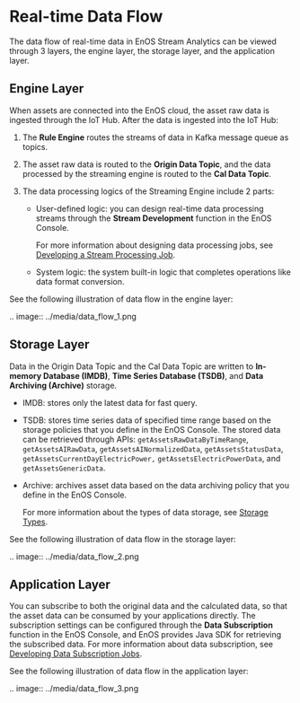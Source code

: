 # Real-time Data Flow

The data flow of real-time data in EnOS Stream Analytics can be viewed through 3 layers, the engine layer, the storage layer, and the application layer.

## Engine Layer

When assets are connected into the EnOS cloud, the asset raw data is ingested through the IoT Hub. After the data is ingested into the IoT Hub:

1. The **Rule Engine** routes the streams of data in Kafka message queue as topics.

2. The asset raw data is routed to the **Origin Data Topic**, and the data processed by the streaming engine is routed to the **Cal Data Topic**.

3. The data processing logics of the Streaming Engine include 2 parts:

   - User-defined logic: you can design real-time data processing streams through the **Stream Development** function in the EnOS Console. 

     For more information about designing data processing jobs, see [Developing a Stream Processing Job](/docs/data-asset/en/latest/howto/stream/index.html).  

   - System logic: the system built-in logic that completes operations like data format conversion.

See the following illustration of data flow in the engine layer:

.. image:: ../media/data_flow_1.png

## Storage Layer

Data in the Origin Data Topic and the Cal Data Topic are written to **In-memory Database (IMDB)**, **Time Series Database (TSDB)**, and **Data Archiving (Archive)** storage.

- IMDB: stores only the latest data for fast query.

- TSDB: stores time series data of specified time range based on the storage policies that you define in the EnOS Console. The stored data can be retrieved through APIs: `getAssetsRawDataByTimeRange`, `getAssetsAIRawData`, `getAssetsAINormalizedData`, `getAssetsStatusData`, `getAssetsCurrentDayElectricPower,` `getAssetsElectricPowerData`, and `getAssetsGenericData`. 

- Archive: archives asset data based on the data archiving policy that you define in the EnOS Console. 

   For more information about the types of data storage, see [Storage Types](storage_types).

See the following illustration of data flow in the storage layer:

.. image:: ../media/data_flow_2.png

## Application Layer

You can subscribe to both the original data and the calculated data, so that the asset data can be consumed by your applications directly. The subscription settings can be configured through the **Data Subscription** function in the EnOS Console, and EnOS provides Java SDK for retrieving the subscribed data. For more information about data subscription, see [Developing Data Subscription Jobs](/docs/data-asset/en/latest/howto/obtain/managing_data_subscription.html).

See the following illustration of data flow in the application layer:

.. image:: ../media/data_flow_3.png

<!--end-->
